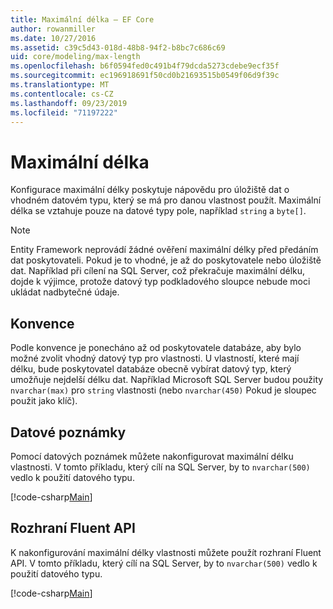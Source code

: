 ```yaml
---
title: Maximální délka – EF Core
author: rowanmiller
ms.date: 10/27/2016
ms.assetid: c39c5d43-018d-48b8-94f2-b8bc7c686c69
uid: core/modeling/max-length
ms.openlocfilehash: b6f0594fed0c491b4f79dcda5273cdebe9ecf35f
ms.sourcegitcommit: ec196918691f50cd0b21693515b0549f06d9f39c
ms.translationtype: MT
ms.contentlocale: cs-CZ
ms.lasthandoff: 09/23/2019
ms.locfileid: "71197222"
---
```

# <a name="maximum-length"></a>Maximální délka

Konfigurace maximální délky poskytuje nápovědu pro úložiště dat o vhodném datovém typu, který se má pro danou vlastnost použít. Maximální délka se vztahuje pouze na datové typy pole, například `string` a `byte[]`.

> [!NOTE]  
> Entity Framework neprovádí žádné ověření maximální délky před předáním dat poskytovateli. Pokud je to vhodné, je až do poskytovatele nebo úložiště dat. Například při cílení na SQL Server, což překračuje maximální délku, dojde k výjimce, protože datový typ podkladového sloupce nebude moci ukládat nadbytečné údaje.

## <a name="conventions"></a>Konvence

Podle konvence je ponecháno až od poskytovatele databáze, aby bylo možné zvolit vhodný datový typ pro vlastnosti. U vlastností, které mají délku, bude poskytovatel databáze obecně vybírat datový typ, který umožňuje nejdelší délku dat. Například Microsoft SQL Server budou použity `nvarchar(max)` pro `string` vlastnosti (nebo `nvarchar(450)` Pokud je sloupec použit jako klíč).

## <a name="data-annotations"></a>Datové poznámky

Pomocí datových poznámek můžete nakonfigurovat maximální délku vlastnosti. V tomto příkladu, který cílí na SQL Server, by to `nvarchar(500)` vedlo k použití datového typu.

[!code-csharp[Main](../../../samples/core/Modeling/DataAnnotations/MaxLength.cs?highlight=14)]

## <a name="fluent-api"></a>Rozhraní Fluent API

K nakonfigurování maximální délky vlastnosti můžete použít rozhraní Fluent API. V tomto příkladu, který cílí na SQL Server, by to `nvarchar(500)` vedlo k použití datového typu.

[!code-csharp[Main](../../../samples/core/Modeling/FluentAPI/MaxLength.cs?highlight=11-13)]
